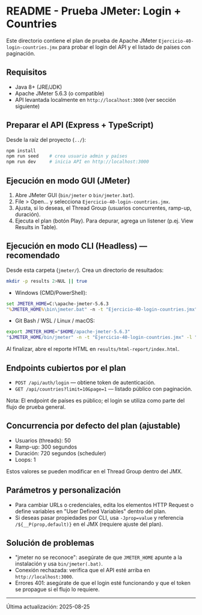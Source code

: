 # README - Prueba JMeter: Login + Countries

Este directorio contiene el plan de prueba de Apache JMeter `Ejercicio-40-login-countries.jmx` para probar el login del API y el listado de países con paginación.

## Requisitos
- Java 8+ (JRE/JDK)
- Apache JMeter 5.6.3 (o compatible)
- API levantada localmente en `http://localhost:3000` (ver sección siguiente)

## Preparar el API (Express + TypeScript)
Desde la raíz del proyecto (`../`):
```bash
npm install
npm run seed    # crea usuario admin y países
npm run dev     # inicia API en http://localhost:3000
```

## Ejecución en modo GUI (JMeter)
1. Abre JMeter GUI (`bin/jmeter` o `bin/jmeter.bat`).
2. File > Open… y selecciona `Ejercicio-40-login-countries.jmx`.
3. Ajusta, si lo deseas, el Thread Group (usuarios concurrentes, ramp-up, duración).
4. Ejecuta el plan (botón Play). Para depurar, agrega un listener (p.ej. View Results in Table).

## Ejecución en modo CLI (Headless) — recomendado
Desde esta carpeta (`jmeter/`). Crea un directorio de resultados:
```bash
mkdir -p results 2>NUL || true
```

- Windows (CMD/PowerShell):
```bat
set JMETER_HOME=C:\apache-jmeter-5.6.3
"%JMETER_HOME%\bin\jmeter.bat" -n -t "Ejercicio-40-login-countries.jmx" -l "results\results.jtl" -e -o "results\html-report"
```

- Git Bash / WSL / Linux / macOS:
```bash
export JMETER_HOME="$HOME/apache-jmeter-5.6.3"
"$JMETER_HOME/bin/jmeter" -n -t "Ejercicio-40-login-countries.jmx" -l "results/results.jtl" -e -o "results/html-report"
```

Al finalizar, abre el reporte HTML en `results/html-report/index.html`.

## Endpoints cubiertos por el plan
- `POST /api/auth/login` — obtiene token de autenticación.
- `GET /api/countries?limit=10&page=1` — listado público con paginación.

Nota: El endpoint de países es público; el login se utiliza como parte del flujo de prueba general.

## Concurrencia por defecto del plan (ajustable)
- Usuarios (threads): 50
- Ramp-up: 300 segundos
- Duración: 720 segundos (scheduler)
- Loops: 1

Estos valores se pueden modificar en el Thread Group dentro del JMX.

## Parámetros y personalización
- Para cambiar URLs o credenciales, edita los elementos HTTP Request o define variables en "User Defined Variables" dentro del plan.
- Si deseas pasar propiedades por CLI, usa `-Jprop=value` y referencia `/${__P(prop,default)}` en el JMX (requiere ajuste del plan).

## Solución de problemas
- "jmeter no se reconoce": asegúrate de que `JMETER_HOME` apunte a la instalación y usa `bin/jmeter(.bat)`.
- Conexión rechazada: verifica que el API esté arriba en `http://localhost:3000`.
- Errores 401: asegúrate de que el login esté funcionando y que el token se propague si el flujo lo requiere.

---
Última actualización: 2025-08-25

